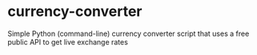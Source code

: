 # currency-converter
Simple Python (command-line) currency converter script that uses a free public API to get live exchange rates
